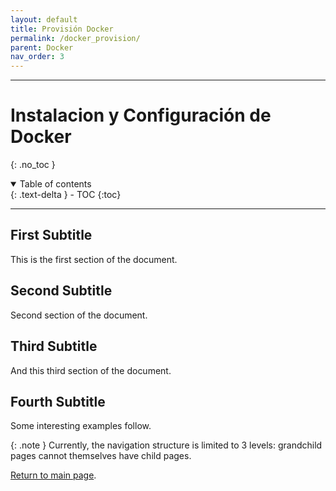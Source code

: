 ```yaml
---
layout: default
title: Provisión Docker
permalink: /docker_provision/
parent: Docker
nav_order: 3
---
```

---

# Instalacion y Configuración de Docker
{: .no_toc }

<details open markdown="block">
  <summary>
    Table of contents
  </summary>
  {: .text-delta }
- TOC
{:toc}
</details>

---
## First Subtitle

This is the first section of the document.
## Second Subtitle

Second section of the document.

## Third Subtitle

And this third section of the document.

## Fourth Subtitle
 
Some interesting examples follow.

{: .note }
Currently, the navigation structure is limited to 3 levels: grandchild pages cannot themselves have child pages.

[Return to main page]({{site.baseurl}}/).
